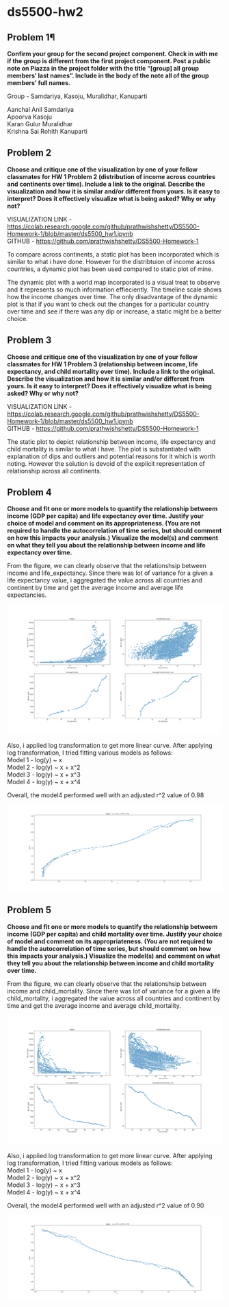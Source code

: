 # ds5500-hw2

## Problem 1¶

**Confirm your group for the second project component. Check in with me if the group is different from the first project component. Post a public note on Piazza in the project folder with the title “[group] all group members’ last names”. Include in the body of the note all of the group members’ full names.**

Group - Samdariya, Kasoju, Muralidhar, Kanuparti

Aanchal Anil Samdariya<br/>
Apoorva Kasoju<br/>
Karan Gulur Muralidhar<br/>
Krishna Sai Rohith Kanuparti<br/>

## Problem 2

**Choose and critique one of the visualization by one of your fellow classmates for HW 1 Problem 2 (distribution of income across countries and continents over time). Include a link to the original. Describe the visualization and how it is similar and/or different from yours. Is it easy to interpret? Does it effectively visualize what is being asked? Why or why not?**

VISUALIZATION LINK - https://colab.research.google.com/github/prathwishshetty/DS5500-Homework-1/blob/master/ds5500_hw1.ipynb<br/>
GITHUB - https://github.com/prathwishshetty/DS5500-Homework-1

To compare across continents, a static plot has been incorporated which is similar to what i have done. However for the distribtuion of income across countries, a dynamic plot has been used compared to static plot of mine.

The dynamic plot with a world map incorporated is a visual treat to observe and it represents so much information effieciently. The timeline scale shows how the income changes over time. The only disadvantage of the dynamic plot is that if you want to check out the changes for a particular country over time and see if there was any dip or increase, a static might be a better choice.

## Problem 3

**Choose and critique one of the visualization by one of your fellow classmates for HW 1 Problem 3 (relationship between income, life expectancy, and child mortality over time). Include a link to the original. Describe the visualization and how it is similar and/or different from yours. Is it easy to interpret? Does it effectively visualize what is being asked? Why or why not?**

VISUALIZATION LINK - https://colab.research.google.com/github/prathwishshetty/DS5500-Homework-1/blob/master/ds5500_hw1.ipynb<br/>
GITHUB - https://github.com/prathwishshetty/DS5500-Homework-1

The static plot to depict relationship between income, life expectancy and child mortality is similar to what i have. The plot is substantiated with explanation of dips and outliers and potential reasons for it which is worth noting. However the solution is devoid of the explicit representation of relationship across all continents. 

## Problem 4

**Choose and fit one or more models to quantify the relationship betweem income (GDP per capita) and life expectancy over time. Justify your choice of model and comment on its appropriateness. (You are not required to handle the autocorrelation of time series, but should comment on how this impacts your analysis.) Visualize the model(s) and comment on what they tell you about the relationship between income and life expectancy over time.**


From the figure, we can clearly observe that the relationshsip between income and life_expectancy. Since there was lot of variance for a given a life expectancy value, i aggregated the value across all countries and continent by time and get the average income and average life expectancies.

![alt text][logo_4]

[logo_4]: https://github.com/karangm-dev/ds5500-hw2/blob/master/output/4.png "Fig: Income vs Life Expectancy"

Also, i applied log transformation to get more linear curve. After applying log transformation, I tried fitting various models as follows:<br/>
Model 1 - log(y) ~ x <br/>
Model 2 - log(y) ~ x + x^2 <br/>
Model 3 - log(y) ~ x + x^3 <br/>
Model 4 - log(y) ~ x + x^4 <br/>

Overall, the model4 performed well with an adjusted r^2 value of 0.98

![alt text][logo_4_4]

[logo_4_4]: https://github.com/karangm-dev/ds5500-hw2/blob/master/output/4_4.png "Fig: Income vs Life Expectancy Model Output"


## Problem 5

**Choose and fit one or more models to quantify the relationship betweem income (GDP per capita) and child mortality over time. Justify your choice of model and comment on its appropriateness. (You are not required to handle the autocorrelation of time series, but should comment on how this impacts your analysis.) Visualize the model(s) and comment on what they tell you about the relationship between income and child mortality over time.** 

From the figure, we can clearly observe that the relationshsip between income and child_mortality. Since there was lot of variance for a given a life child_mortality, i aggregated the value across all countries and continent by time and get the average income and average child_mortality.

![alt text][logo_5]

[logo_5]: https://github.com/karangm-dev/ds5500-hw2/blob/master/output/5.png "Fig: Income vs Child Mortality"

Also, i applied log transformation to get more linear curve. After applying log transformation, I tried fitting various models as follows:<br/>
Model 1 - log(y) ~ x <br/>
Model 2 - log(y) ~ x + x^2 <br/>
Model 3 - log(y) ~ x + x^3 <br/>
Model 4 - log(y) ~ x + x^4 <br/>

Overall, the model4 performed well with an adjusted r^2 value of 0.90

![alt text][logo_5_4]

[logo_5_4]: https://github.com/karangm-dev/ds5500-hw2/blob/master/output/5_4.png "Fig: Income vs Child Mortality"
